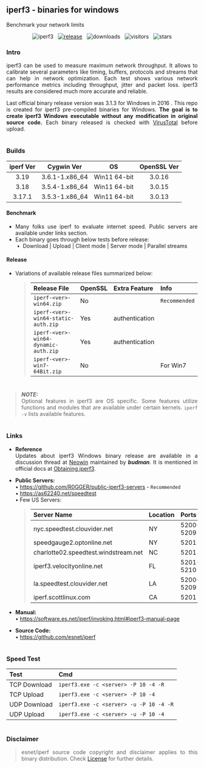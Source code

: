 ##  iperf3 - binaries for windows  
Benchmark your network limits  
<div align="center">

![iperf3](https://img.shields.io/badge/-iperf3-D8BFD8?logo=speedtest&logoColor=3a3a3d)
&nbsp;&nbsp;[![release](https://img.shields.io/github/v/release/ar51an/iperf3-win-builds?display_name=release&logo=rstudio&color=90EE90&logoColor=8FBC8F)](https://github.com/ar51an/iperf3-win-builds/releases/latest/)
&nbsp;&nbsp;![downloads](https://img.shields.io/github/downloads/ar51an/iperf3-win-builds/total?color=orange&label=downloads&logo=github)
&nbsp;&nbsp;![visitors](https://img.shields.io/endpoint?color=4883c2&label=visitors&logo=github&url=https%3A%2F%2Fhits.dwyl.com%2Far51an%2Fiperf3-win-builds.json)
&nbsp;&nbsp;![stars](https://img.shields.io/github/stars/ar51an/iperf3-win-builds?style=social&logo=apachespark)
</div>

<div align="justify">

### Intro
iperf3 can be used to measure maximum network throughput. It allows to calibrate several parameters like timing, buffers, protocols and streams that can help in network optimization. Each test shows various network performance metrics including throughput, jitter and packet loss. iperf3 results are considered much more accurate and reliable.  

Last official binary release version was 3.1.3 for Windows in 2016 . This repo is created for iperf3 pre-compiled binaries for Windows. **The goal is to create iperf3 Windows executable without any modification in original source code.** Each binary released is checked with [VirusTotal](https://www.virustotal.com/gui/home/upload) before upload.  

#
### Builds
|iperf Ver    |Cygwin Ver      |OS          |OpenSSL Ver|
|:-----------:|:--------------:|:----------:|:---------:|
|3.19         |3.6.1-1.x86_64  |Win11 64-bit|3.0.16     |
|3.18         |3.5.4-1.x86_64  |Win11 64-bit|3.0.15     |
|3.17.1       |3.5.3-1.x86_64  |Win11 64-bit|3.0.13     |

#### Benchmark
* Many folks use iperf to evaluate internet speed. Public servers are available under links section.  
* Each binary goes through below tests before release:  
&nbsp;•&nbsp; Download | Upload | Client mode | Server mode | Parallel streams  

#### Release
* Variations of available release files summarized below:
  
  > |Release File                        |OpenSSL|Extra Feature |Info         |
  > |:-----------------------------------|:------|:-------------|:------------|
  > |`iperf-<ver>-win64.zip`             |No     |              |`Recommended`|
  > |`iperf-<ver>-win64-static-auth.zip` |Yes    |authentication|             |
  > |`iperf-<ver>-win64-dynamic-auth.zip`|Yes    |authentication|             |
  > |`iperf-<ver>-win7-64Bit.zip`        |No     |              |For Win7     |

#
> **_NOTE:_**  
> Optional features in iperf3 are OS specific. Some features utilize functions and modules that are available under certain  kernels. `iperf -v` lists available features.  
#

### Links
* **Reference**  
Updates about iperf3 Windows binary release are available in a discussion thread at [Neowin](https://www.neowin.net/forum/topic/1234695-iperf/) maintained by _**budman**_. It is mentioned in official docs at [Obtaining iperf3](https://github.com/esnet/iperf/blob/master/docs/obtaining.rst).
* **Public Servers:**  
  • https://github.com/R0GGER/public-iperf3-servers - `Recommended`  
  • https://as62240.net/speedtest  
  • Few US Servers:

  > |Server Name                         |Location|Ports    |
  > |:-----------------------------------|:-------|:--------|
  > |nyc.speedtest.clouvider.net         |NY      |5200-5209|
  > |speedgauge2.optonline.net           |NY      |5201     |
  > |charlotte02.speedtest.windstream.net|NC      |5201     |
  > |iperf3.velocityonline.net           |FL      |5201-5210|
  > |la.speedtest.clouvider.net          |LA      |5200-5209|
  > |iperf.scottlinux.com                |CA      |5201     |

* **Manual:**  
  • https://software.es.net/iperf/invoking.html#iperf3-manual-page
* **Source Code:**  
  • https://github.com/esnet/iperf

#
### Speed Test
|Test        |Cmd                                    |
|:-----------|:--------------------------------------|
|TCP Download|`iperf3.exe -c <server> -P 10 -4 -R`   |
|TCP Upload  |`iperf3.exe -c <server> -P 10 -4`      |
|UDP Download|`iperf3.exe -c <server> -u -P 10 -4 -R`|
|UDP Upload  |`iperf3.exe -c <server> -u -P 10 -4`   |
  
#
### Disclaimer  
> esnet/iperf source code copyright and disclaimer applies to this binary distribution. Check [License](https://github.com/esnet/iperf/blob/master/LICENSE) for further details.
</div>
